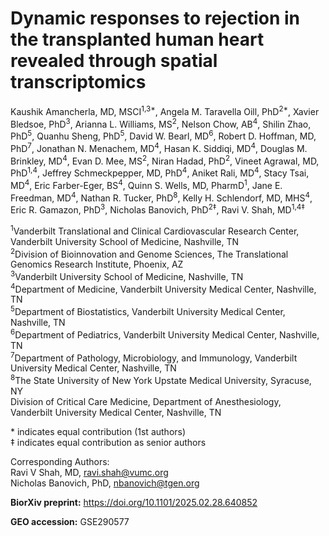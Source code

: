 # Dynamic responses to rejection in the transplanted human heart revealed through spatial transcriptomics

Kaushik Amancherla, MD, MSCI<sup>1,3*</sup>, Angela M. Taravella Oill, PhD<sup>2*</sup>, Xavier Bledsoe, PhD<sup>3</sup>, Arianna L. Williams, MS<sup>2</sup>, Nelson Chow, AB<sup>4</sup>, Shilin Zhao, PhD<sup>5</sup>, Quanhu Sheng, PhD<sup>5</sup>, David W. Bearl, MD<sup>6</sup>, Robert D. Hoffman, MD, PhD<sup>7</sup>, Jonathan N. Menachem, MD<sup>4</sup>, Hasan K. Siddiqi, MD<sup>4</sup>, Douglas M. Brinkley, MD<sup>4</sup>, Evan D. Mee, MS<sup>2</sup>, Niran Hadad, PhD<sup>2</sup>, Vineet Agrawal, MD, PhD<sup>1,4</sup>, Jeffrey Schmeckpepper, MD, PhD<sup>4</sup>, Aniket Rali, MD<sup>4</sup>, Stacy Tsai, MD<sup>4</sup>, Eric Farber-Eger, BS<sup>4</sup>, Quinn S. Wells, MD, PharmD<sup>1</sup>, Jane E. Freedman, MD<sup>4</sup>, Nathan R. Tucker, PhD<sup>8</sup>, Kelly H. Schlendorf, MD, MHS<sup>4</sup>, Eric R. Gamazon, PhD<sup>3</sup>, Nicholas Banovich, PhD<sup>2‡</sup>, Ravi V. Shah, MD<sup>1,4‡</sup>


<sup>1</sup>Vanderbilt Translational and Clinical Cardiovascular Research Center, Vanderbilt University School of Medicine, Nashville, TN<br>
<sup>2</sup>Division of Bioinnovation and Genome Sciences, The Translational Genomics Research Institute, Phoenix, AZ<br>
<sup>3</sup>Vanderbilt University School of Medicine, Nashville, TN<br>
<sup>4</sup>Department of Medicine, Vanderbilt University Medical Center, Nashville, TN<br>
<sup>5</sup>Department of Biostatistics, Vanderbilt University Medical Center, Nashville, TN<br>
<sup>6</sup>Department of Pediatrics, Vanderbilt University Medical Center, Nashville, TN<br>
<sup>7</sup>Department of Pathology, Microbiology, and Immunology, Vanderbilt University Medical Center, Nashville, TN<br>
<sup>8</sup>The State University of New York Upstate Medical University, Syracuse, NY<br>
Division of Critical Care Medicine, Department of Anesthesiology, Vanderbilt University Medical Center, Nashville, TN<br>


\* indicates equal contribution (1st authors)<br>
‡ indicates equal contribution as senior authors


Corresponding Authors:<br>
Ravi V Shah, MD, ravi.shah@vumc.org<br>
Nicholas Banovich, PhD, nbanovich@tgen.org 


**BiorXiv preprint:** https://doi.org/10.1101/2025.02.28.640852

**GEO accession:** GSE290577 
